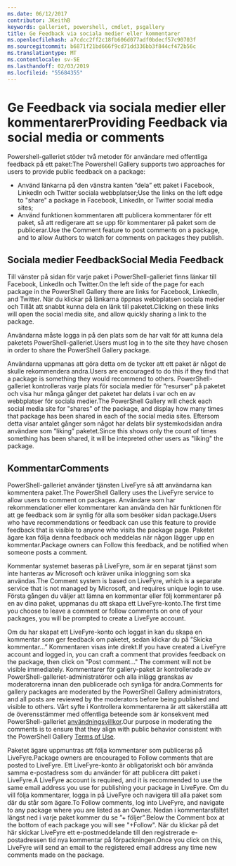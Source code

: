 ```yaml
---
ms.date: 06/12/2017
contributor: JKeithB
keywords: galleriet, powershell, cmdlet, psgallery
title: Ge Feedback via sociala medier eller kommentarer
ms.openlocfilehash: a7cdcc2ff2c18fb606d077adf0bdecf57c90703f
ms.sourcegitcommit: b6871f21bd666f9cd71dd336bb3f844cf472b56c
ms.translationtype: MT
ms.contentlocale: sv-SE
ms.lasthandoff: 02/03/2019
ms.locfileid: "55684355"
---
```

# <a name="providing-feedback-via-social-media-or-comments"></a><span data-ttu-id="00af7-103">Ge Feedback via sociala medier eller kommentarer</span><span class="sxs-lookup"><span data-stu-id="00af7-103">Providing Feedback via social media or comments</span></span>

<span data-ttu-id="00af7-104">Powershell-galleriet stöder två metoder för användare med offentliga feedback på ett paket:</span><span class="sxs-lookup"><span data-stu-id="00af7-104">The Powershell Gallery supports two approaches for users to provide public feedback on a package:</span></span>

- <span data-ttu-id="00af7-105">Använd länkarna på den vänstra kanten ”dela” ett paket i Facebook, LinkedIn och Twitter sociala webbplatser;</span><span class="sxs-lookup"><span data-stu-id="00af7-105">Use the links on the left edge to "share" a package in Facebook, LinkedIn, or Twitter social media sites;</span></span>
- <span data-ttu-id="00af7-106">Använd funktionen kommentaren att publicera kommentarer för ett paket, så att redigerare att se upp för kommentarer på paket som de publicerar.</span><span class="sxs-lookup"><span data-stu-id="00af7-106">Use the Comment feature to post comments on a package, and to allow Authors to watch for comments on packages they publish.</span></span>

## <a name="social-media-feedback"></a><span data-ttu-id="00af7-107">Sociala medier Feedback</span><span class="sxs-lookup"><span data-stu-id="00af7-107">Social Media Feedback</span></span>

<span data-ttu-id="00af7-108">Till vänster på sidan för varje paket i PowerShell-galleriet finns länkar till Facebook, LinkedIn och Twitter.</span><span class="sxs-lookup"><span data-stu-id="00af7-108">On the left side of the page for each package in the PowerShell Gallery there are links for Facebook, LinkedIn, and Twitter.</span></span>
<span data-ttu-id="00af7-109">När du klickar på länkarna öppnas webbplatsen sociala medier och Tillåt att snabbt kunna dela en länk till paketet.</span><span class="sxs-lookup"><span data-stu-id="00af7-109">Clicking on these links will open the social media site, and allow quickly sharing a link to the package.</span></span>

<span data-ttu-id="00af7-110">Användarna måste logga in på den plats som de har valt för att kunna dela paketets PowerShell-galleriet.</span><span class="sxs-lookup"><span data-stu-id="00af7-110">Users must log in to the site they have chosen in order to share the PowerShell Gallery package.</span></span>

<span data-ttu-id="00af7-111">Användarna uppmanas att göra detta om de tycker att ett paket är något de skulle rekommendera andra.</span><span class="sxs-lookup"><span data-stu-id="00af7-111">Users are encouraged to do this if they find that a package is something they would recommend to others.</span></span>
<span data-ttu-id="00af7-112">PowerShell-galleriet kontrolleras varje plats för sociala medier för ”resurser” på paketet och visa hur många gånger det paketet har delats i var och en av webbplatser för sociala medier.</span><span class="sxs-lookup"><span data-stu-id="00af7-112">The PowerShell Gallery will check each social media site for "shares" of the package, and display how many times that package has been shared in each of the social media sites.</span></span>
<span data-ttu-id="00af7-113">Eftersom detta visar antalet gånger som något har delats blir systemkodsidan andra användare som ”liking” paketet.</span><span class="sxs-lookup"><span data-stu-id="00af7-113">Since this shows only the count of times something has been shared, it will be intepreted other users as "liking" the package.</span></span>


## <a name="comments"></a><span data-ttu-id="00af7-114">Kommentar</span><span class="sxs-lookup"><span data-stu-id="00af7-114">Comments</span></span>

<span data-ttu-id="00af7-115">PowerShell-galleriet använder tjänsten LiveFyre så att användarna kan kommentera paket.</span><span class="sxs-lookup"><span data-stu-id="00af7-115">The PowerShell Gallery uses the LiveFyre service to allow users to comment on packages.</span></span>
<span data-ttu-id="00af7-116">Användare som har rekommendationer eller kommentarer kan använda den här funktionen för att ge feedback som är synlig för alla som besöker sidan package.</span><span class="sxs-lookup"><span data-stu-id="00af7-116">Users who have recommendations or feedback can use this feature to provide feedback that is visible to anyone who visits the package page.</span></span>
<span data-ttu-id="00af7-117">Paketet ägare kan följa denna feedback och meddelas när någon lägger upp en kommentar.</span><span class="sxs-lookup"><span data-stu-id="00af7-117">Package owners can Follow this feedback, and be notified when someone posts a comment.</span></span>

<span data-ttu-id="00af7-118">Kommentar systemet baseras på LiveFyre, som är en separat tjänst som inte hanteras av Microsoft och kräver unika inloggning som ska användas.</span><span class="sxs-lookup"><span data-stu-id="00af7-118">The Comment system is based on LiveFyre, which is a separate service that is not managed by Microsoft, and requires unique login to use.</span></span>
<span data-ttu-id="00af7-119">Första gången du väljer att lämna en kommentar eller följ kommentarer på en av dina paket, uppmanas du att skapa ett LiveFyre-konto.</span><span class="sxs-lookup"><span data-stu-id="00af7-119">The first time you choose to leave a comment or follow comments on one of your packages, you will be prompted to create a LiveFyre account.</span></span>

<span data-ttu-id="00af7-120">Om du har skapat ett LiveFyre-konto och loggat in kan du skapa en kommentar som ger feedback om paketet, sedan klickar du på ”Skicka kommentar...” Kommentaren visas inte direkt.</span><span class="sxs-lookup"><span data-stu-id="00af7-120">If you have created a LiveFyre account and logged in, you can craft a comment that provides feedback on the package, then click on "Post comment..." The comment will not be visible immediately.</span></span>
<span data-ttu-id="00af7-121">Kommentarer för gallery-paket är kontrollerade av PowerShell-galleriet-administratörer och alla inlägg granskas av moderatorerna innan den publicerade och synliga för andra.</span><span class="sxs-lookup"><span data-stu-id="00af7-121">Comments for gallery packages are moderated by the PowerShell Gallery administrators, and all posts are reviewed by the moderators before being published and visible to others.</span></span>
<span data-ttu-id="00af7-122">Vårt syfte i Kontrollera kommentarerna är att säkerställa att de överensstämmer med offentliga beteende som är konsekvent med PowerShell-galleriet [användningsvillkor](https://www.powershellgallery.com/policies/Terms).</span><span class="sxs-lookup"><span data-stu-id="00af7-122">Our purpose in moderating the comments is to ensure that they align with public behavior consistent with the PowerShell Gallery [Terms of Use](https://www.powershellgallery.com/policies/Terms).</span></span>

<span data-ttu-id="00af7-123">Paketet ägare uppmuntras att följa kommentarer som publiceras på LiveFyre.</span><span class="sxs-lookup"><span data-stu-id="00af7-123">Package owners are encouraged to Follow comments that are posted to LiveFyre.</span></span>
<span data-ttu-id="00af7-124">Ett LiveFyre-konto är obligatoriskt och bör använda samma e-postadress som du använder för att publicera ditt paket i LiveFyre.</span><span class="sxs-lookup"><span data-stu-id="00af7-124">A LiveFyre account is required, and it is recommended to use the same email address you use for publishing your package in LiveFyre.</span></span>
<span data-ttu-id="00af7-125">Om du vill följa kommentarer, logga in på LiveFyre och navigera till alla paket som där du står som ägare.</span><span class="sxs-lookup"><span data-stu-id="00af7-125">To Follow comments, log into LiveFyre, and navigate to any package where you are listed as an Owner.</span></span>
<span data-ttu-id="00af7-126">Nedan i kommentarsfältet längst ned i varje paket kommer du se ”+ följer”.</span><span class="sxs-lookup"><span data-stu-id="00af7-126">Below the Comment box at the bottom of each package you will see "+Follow".</span></span>
<span data-ttu-id="00af7-127">När du klickar på det här skickar LiveFyre ett e-postmeddelande till den registrerade e-postadressen tid nya kommentar på förpackningen.</span><span class="sxs-lookup"><span data-stu-id="00af7-127">Once you click on this, LiveFyre will send an email to the registered email address any time new comments made on the package.</span></span>
